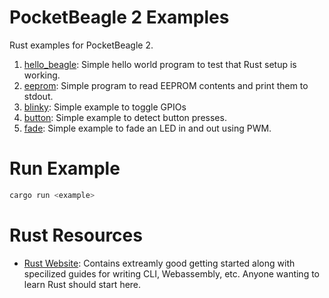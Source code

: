 # PocketBeagle 2 Examples

Rust examples for PocketBeagle 2.

1. [hello_beagle](hello_beagle): Simple hello world program to test that Rust setup is working.
2. [eeprom](eeprom): Simple program to read EEPROM contents and print them to stdout.
3. [blinky](blinky): Simple example to toggle GPIOs
4. [button](button): Simple example to detect button presses.
5. [fade](fade): Simple example to fade an LED in and out using PWM.

# Run Example

```sh
cargo run <example>
```

# Rust Resources

- [Rust Website](https://www.rust-lang.org/): Contains extreamly good getting started along with specilized guides for writing CLI, Webassembly, etc. Anyone wanting to learn Rust should start here.

